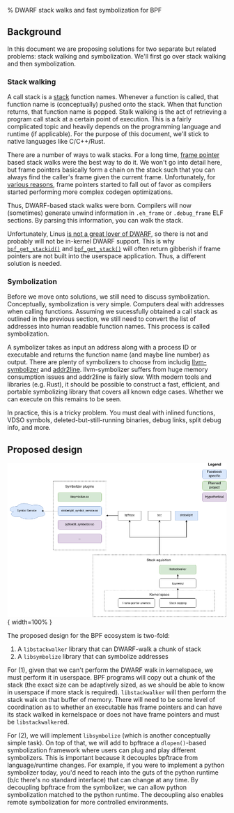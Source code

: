 % DWARF stack walks and fast symbolization for BPF

## Background

In this document we are proposing solutions for two separate but related
problems: stack walking and symbolization. We'll first go over stack walking
and then symbolization.

### Stack walking

A call stack is a [stack][0] function names. Whenever a function is called,
that function name is (conceptually) pushed onto the stack. When that function
returns, that function name is popped. Stalk walking is the act of retrieving a
program call stack at a certain point of execution. This is a fairly complicated
topic and heavily depends on the programming language and runtime (if applicable).
For the purpose of this document, we'll stick to native languages like C/C++/Rust.

There are a number of ways to walk stacks. For a long time, [frame pointer][1]
based stack walks were the best way to do it. We won't go into detail here, but
frame pointers basically form a chain on the stack such that you can always
find the caller's frame given the current frame. Unfortunately, for [various
reasons][3], frame pointers started to fall out of favor as compilers started
performing more complex codegen optimizations.

Thus, DWARF-based stack walks were born. Compilers will now (sometimes) generate
unwind information in `.eh_frame` or `.debug_frame` ELF sections. By parsing this
information, you can walk the stack.

Unfortunately, Linus [is not a great lover of DWARF][4], so there is not and
probably will not be in-kernel DWARF support. This is why
[`bpf_get_stackid()`][5] and [`bpf_get_stack()`][6] will often return gibberish
if frame pointers are not built into the userspace application. Thus, a
different solution is needed.

### Symbolization

Before we move onto solutions, we still need to discuss symbolization.
Conceptually, symbolization is very simple. Computers deal with addresses when
calling functions. Assuming we sucessfully obtained a call stack as outlined in
the previous section, we still need to convert the list of addresses into human
readable function names. This process is called symbolization.

A symbolizer takes as input an address along with a process ID or executable
and returns the function name (and maybe line number) as output. There are
plenty of symbolizers to choose from includig [llvm-symbolizer][7] and
[addr2line][8]. llvm-symbolizer suffers from huge memory consumption issues and
addr2line is fairly slow. With modern tools and libraries (e.g. Rust), it
should be possible to construct a fast, efficient, and portable symbolizing
library that covers all known edge cases. Whether we can execute on this
remains to be seen.

In practice, this is a tricky problem. You must deal with inlined functions,
VDSO symbols, deleted-but-still-running binaries, debug links, split debug
info, and more.

## Proposed design

![](../examples/stack-symbolize/stack_and_symbolize.png){ width=100% }

The proposed design for the BPF ecosystem is two-fold:

1. A `libstackwalker` library that can DWARF-walk a chunk of stack
2. A `libsymbolize` library that can symbolize addresses

For (1), given that we can't perform the DWARF walk in kernelspace, we must
perform it in userspace. BPF programs will copy out a chunk of the stack (the exact
size can be adaptively sized, as we should be able to know in userspace if more
stack is required). `libstackwalker` will then perform the stack walk on that
buffer of memory. There will need to be some level of coordination as to whether
an executable has frame pointers and can have its stack walked in kernelspace or
does not have frame pointers and must be `libstackwalker`ed.

For (2), we will implement `libsymbolize` (which is another conceptually simple
task).  On top of that, we will add to bpftrace a `dlopen()`-based
symbolization framework where users can plug and play different symbolizers.
This is important because it decouples bpftrace from language/runtime changes.
For example, if you were to implement a python symbolizer today, you'd need to
reach into the guts of the python runtime (b/c there's no standard interface)
that can change at any time.  By decoupling bpftrace from the symbolizer, we
can allow python symbolization matched to the python runtime. The decoupling
also enables remote symbolization for more controlled environments.


[0]: https://en.wikipedia.org/wiki/Stack_(abstract_data_type)
[1]: https://en.wikipedia.org/wiki/Call_stack#FRAME-POINTER
[2]: https://www.phoronix.com/scan.php?page=news_item&px=ORC-Unwinder-Linux-4.14
[3]: https://gnu.wildebeest.org/blog/mjw/2007/08/23/stack-unwinding/
[4]: https://lkml.org/lkml/2012/2/10/356
[5]: https://github.com/torvalds/linux/blob/0d18c12b288a177906e31fecfab58ca2243ffc02/include/uapi/linux/bpf.h#L2064
[6]: https://github.com/torvalds/linux/blob/0d18c12b288a177906e31fecfab58ca2243ffc02/include/uapi/linux/bpf.h#L2932
[7]: https://www.llvm.org/docs/CommandGuide/llvm-symbolizer.html
[8]: https://linux.die.net/man/1/addr2line
